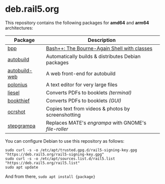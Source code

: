 # deb.rail5.org

This repository contains the following packages for **amd64** and **arm64** architectures:

| Package                                                       | Description                                                           |
| ------------------------------------------------------------- | --------------------------------------------------------------------- |
| [bpp](https://github.com/rail5/bashpp)                        | [Bash++: The Bourne-Again Shell with classes](https://bpp.sh)         |
| [autobuild](https://github.com/rail5/autobuild)               | Automatically builds & distributes Debian packages                    |
| [autobuild-web](https://github.com/rail5/autobuild)           | A web front-end for autobuild                                         |
| [polonius](https://github.com/rail5/polonius)                 | A text editor for very large files                                    |
| [liesel](https://github.com/rail5/liesel)                     | Converts PDFs to booklets *(terminal)*                                |
| [bookthief](https://github.com/rail5/bookthief)               | Converts PDFs to booklets *(GUI)*                                     |
| [ocrshot](https://github.com/rail5/ocrshot)                   | Copies text from videos & photos by screenshotting                    |
| [stepgrampa](https://github.com/rail5/stepgrampa)             | Replaces MATE's *engrampa* with GNOME's *file-roller*                 |

You can configure Debian to use this repository as follows:

```shell
sudo curl -s -o /etc/apt/trusted.gpg.d/rail5-signing-key.gpg "https://deb.rail5.org/rail5-signing-key.gpg"
sudo curl -s -o /etc/apt/sources.list.d/rail5.list "https://deb.rail5.org/rail5.list"
sudo apt update
```

And from there, `sudo apt install {package}`

